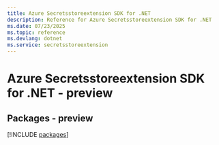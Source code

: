 ```yaml
---
title: Azure Secretsstoreextension SDK for .NET
description: Reference for Azure Secretsstoreextension SDK for .NET
ms.date: 07/23/2025
ms.topic: reference
ms.devlang: dotnet
ms.service: secretsstoreextension
---
```

# Azure Secretsstoreextension SDK for .NET - preview
## Packages - preview
[!INCLUDE [packages](secretsstoreextension-index.md)]